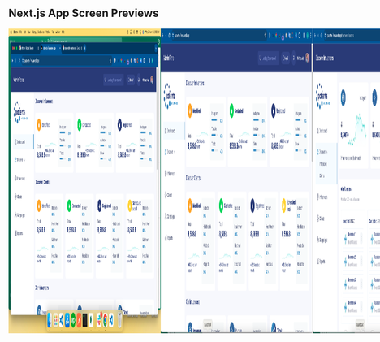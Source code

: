 ## Next.js App Screen Previews


<div style="display: flex; justify-content: space-between; margin-bottom: 20px;">
<img src="./previews/1.png " alt="Local Image" width="300" height="600">
<img src="./previews/2.png " alt="Local Image" width="300" height="600">
<img src="./previews/3.png " alt="Local Image"  width="300" height="600">
<img src="./previews/4.png " alt="Local Image"  width="300" height="600">
<img src="./previews/5.png " alt="Local Image"  width="300" height="600">
</div>



